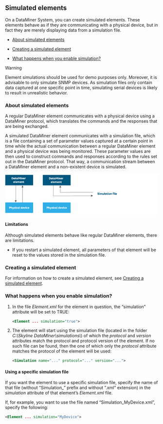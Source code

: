 ## Simulated elements

On a DataMiner System, you can create simulated elements. These elements behave as if they are communicating with a physical device, but in fact they are merely displaying data from a simulation file.

- [About simulated elements](#about-simulated-elements)

- [Creating a simulated element](#creating-a-simulated-element)

- [What happens when you enable simulation?](#what-happens-when-you-enable-simulation)

> [!WARNING]
> Element simulations should be used for demo purposes only. Moreover, it is advisable to only simulate SNMP devices. As simulation files only contain data captured at one specific point in time, simulating serial devices is likely to result in unrealistic behavior.

### About simulated elements

A regular DataMiner element communicates with a physical device using a DataMiner protocol, which translates the commands and the responses that are being exchanged.

A simulated DataMiner element communicates with a simulation file, which is a file containing a set of parameter values captured at a certain point in time while the actual communication between a regular DataMiner element and a physical device was being monitored. These parameter values are then used to construct commands and responses according to the rules set out in the DataMiner protocol. That way, a communication stream between a DataMiner element and a non-existent device is simulated.

![](../../images/SimulatedElements.jpg)



#### Limitations

Although simulated elements behave like regular DataMiner elements, there are limitations.

- If you restart a simulated element, all parameters of that element will be reset to the values stored in the simulation file.

### Creating a simulated element

For information on how to create a simulated element, see [Creating a simulated element](Creating_a_simulated_element.md).

### What happens when you enable simulation?

1. In the file *Element.xml* for the element in question, the “simulation” attribute will be set to TRUE:

    ```xml
    <Element ... simulation="true">
    ```

2. The element will start using the simulation file (located in the folder *C:\\Skyline DataMiner\\simulations\\*) of which the *protocol* and *version* attributes match the protocol and protocol version of the element. If no such file can be found, then the one of which only the *protocol* attribute matches the protocol of the element will be used:

    ```xml
    <Simulation name="..." protocol="..." version="...">
    ```

#### Using a specific simulation file

If you want the element to use a specific simulation file, specify the name of that file (without “Simulation\_” prefix and without ”.xml” extension) in the *simulation* attribute of that element’s *Element.xml* file.

If, for example, you want to use the file named “Simulation_MyDevice.xml”, specify the following:

```xml
<Element ... simulation="MyDevice">
```
